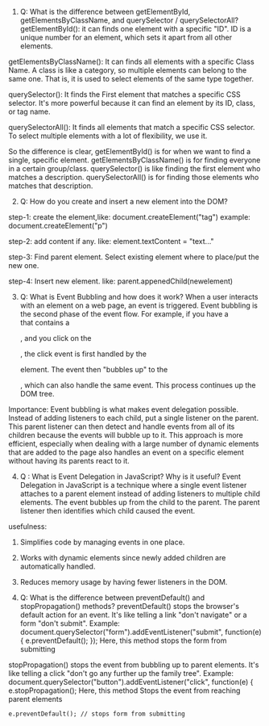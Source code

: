 
1. Q: What is the difference between getElementById, getElementsByClassName, and querySelector / querySelectorAll?
getElementById(): it can finds one element with a specific "ID". ID is a unique number for an element, which sets it apart from all other elements.

getElementsByClassName(): It can finds all elements with a specific Class Name. A class is like a category, so multiple elements can belong to the same one. That is, it is used to select elements of the same type together.

querySelector(): It finds the First element that matches a specific CSS selector. It's more powerful because it can find an element by its ID, class, or tag name.

querySelectorAll(): It finds all elements that match a specific CSS selector. To select multiple elements with a lot of flexibility, we use it.

So the difference is clear, getElementById() is for when we want to find a single, specific element. getElementsByClassName() is for finding everyone in a certain group/class. querySelector() is like finding the first element who matches a description. querySelectorAll() is for finding those elements who matches that description. 

2. Q: How do you create and insert a new element into the DOM?

step-1: create the element,like: document.createElement("tag")
example:  document.createElement("p")

step-2: add content if any. like: element.textContent = "text..."

step-3: Find parent element. Select existing element where to place/put the new one.

step-4: Insert new element. like: parent.appenedChild(newelement)

3. Q: What is Event Bubbling and how does it work?
When a user interacts with an element on a web page, an event is triggered. Event bubbling is the second phase of the event flow. For example, if you have a <div> that contains a <p>, and you click on the <p>, the click event is first handled by the <p> element. The event then "bubbles up" to the <div>, which can also handle the same event. This process continues up the DOM tree.

Importance:
Event bubbling is what makes event delegation possible. Instead of adding listeners to each child, put a single listener on the parent.  This parent listener can then detect and handle events from all of its children because the events will bubble up to it. This approach is more efficient, especially when dealing with a large number of dynamic elements that are added to the page also handles an event on a specific element without having its parents react to it.


4. Q : What is Event Delegation in JavaScript? Why is it useful? 
Event Delegation in JavaScript is a technique where a single event listener attaches to a parent element instead of adding listeners to multiple child elements. The event bubbles up from the child to the parent. The parent listener then identifies which child caused the event.

usefulness:
1. Simplifies code by managing events in one place.
2. Works with dynamic elements since newly added children are automatically handled.
3. Reduces memory usage by having fewer listeners in the DOM.

5. Q: What is the difference between preventDefault() and stopPropagation() methods?
preventDefault() stops the browser's default action for an event. It's like telling a link "don't navigate" or a form "don't submit". 
Example: document.querySelector("form").addEventListener("submit", function(e) {
e.preventDefault(); 
});
Here, this method stops the form from submitting

stopPropagation() stops the event from bubbling up to parent elements. It's like telling a click "don't go any further up the family tree".
Example:   document.querySelector("button").addEventListener("click", function(e) {
e.stopPropagation(); 
Here, this method Stops the event from reaching parent elements

    e.preventDefault(); // stops form from submitting
 
